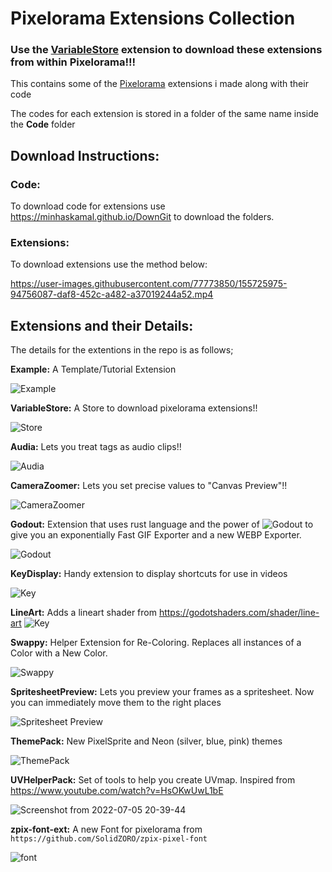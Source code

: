 # Pixelorama Extensions Collection

### Use the [VariableStore](https://variable-interactive.itch.io/pixelorama-extensions) extension to download these extensions from within Pixelorama!!!

This contains some of the [Pixelorama](https://orama-interactive.itch.io/pixelorama) extensions i made along with their code <p>
The codes for each extension is stored in a folder of the same name inside the **Code** folder

## Download Instructions:

### Code:

To download code for extensions use https://minhaskamal.github.io/DownGit to download the folders.

### Extensions:

To download extensions use the method below:

https://user-images.githubusercontent.com/77773850/155725975-94756087-daf8-452c-a482-a37019244a52.mp4

## Extensions and their Details:
The details for the extentions in the repo is as follows; <p>
**Example:** A Template/Tutorial Extension

  ![Example](https://user-images.githubusercontent.com/77773850/164516526-227551c5-ca39-4491-b03a-76353f4879a5.png)<p>

**VariableStore:** A Store to download pixelorama extensions!!
  
  ![Store](https://user-images.githubusercontent.com/77773850/164515247-1e11123d-c071-42d4-9b4e-275de492dce6.png)<p>

**Audia:** Lets you treat tags as audio clips!!

  ![Audia](https://github.com/Variable-ind/Pixelorama-Extensions/assets/77773850/3f80c3be-4dd8-41cd-ad99-f04291064333)

**CameraZoomer:** Lets you set precise values to "Canvas Preview"!!
  
  ![CameraZoomer](https://github.com/Variable-ind/Pixelorama-Extensions/assets/77773850/2f110f31-a8d7-459d-82c4-d745141c6da9)<p>

**Godout:** Extension that uses rust language and the power of ![Godout](https://github.com/IsotoxalDev/Godout) to give you an exponentially Fast GIF Exporter and a new WEBP Exporter.
    
  ![Godout](https://github.com/Variable-ind/Pixelorama-Extensions/assets/77773850/13a929d6-98bf-490e-8a7c-a542effb0b3e)<p>

**KeyDisplay:** Handy extension to display shortcuts for use in videos
  
  ![Key](https://github.com/Variable-ind/Pixelorama-Extensions/assets/77773850/dcedd193-1c37-4311-8dc2-ee0b65de8cec)<p>

**LineArt:** Adds a lineart shader from https://godotshaders.com/shader/line-art
  ![Key](https://github.com/Variable-ind/Pixelorama-Extensions/assets/77773850/d725a4b7-627b-4a1d-8553-f743070893ef)<p>

**Swappy:** Helper Extension for Re-Coloring. Replaces all instances of a Color with a New Color.
  
  ![Swappy](https://github.com/Variable-ind/Pixelorama-Extensions/assets/77773850/e4d1e2b9-03d8-4a6d-9834-e29ca7fbf463)<p>

**SpritesheetPreview:** Lets you preview your frames as a spritesheet. Now you can immediately move them to the right places
  
  ![Spritesheet Preview](https://user-images.githubusercontent.com/77773850/164038514-6d741e4a-0ade-4823-8948-ef6917c70a38.png)<p>

**ThemePack:** New PixelSprite and Neon (silver, blue, pink) themes
  
  ![ThemePack](https://user-images.githubusercontent.com/77773850/183347028-96df2ad6-550d-4052-84d3-39f23829ce05.png)<p>

**UVHelperPack:** Set of tools to help you create UVmap. Inspired from https://www.youtube.com/watch?v=HsOKwUwL1bE

  ![Screenshot from 2022-07-05 20-39-44](https://user-images.githubusercontent.com/77773850/177538973-995f7f5a-92df-4799-b7c5-6d688bf282b6.png)<p>

**zpix-font-ext:** A new Font for pixelorama from `https://github.com/SolidZORO/zpix-pixel-font`
  
  ![font](https://user-images.githubusercontent.com/77773850/163723711-d7d8520e-56c7-4763-a9a6-1e9dcec5cde8.png)
